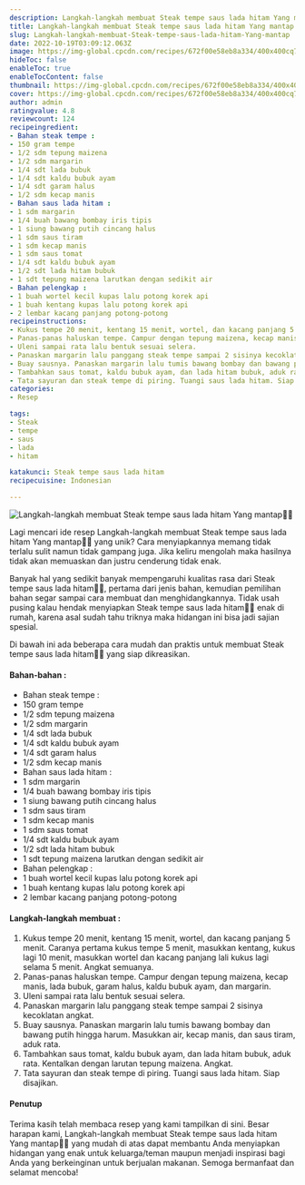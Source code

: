 ```yaml
---
description: Langkah-langkah membuat Steak tempe saus lada hitam Yang mantap"
title: Langkah-langkah membuat Steak tempe saus lada hitam Yang mantap
slug: Langkah-langkah-membuat-Steak-tempe-saus-lada-hitam-Yang-mantap
date: 2022-10-19T03:09:12.063Z
image: https://img-global.cpcdn.com/recipes/672f00e58eb8a334/400x400cq70/photo.jpg
hideToc: false
enableToc: true
enableTocContent: false
thumbnail: https://img-global.cpcdn.com/recipes/672f00e58eb8a334/400x400cq70/photo.jpg
cover: https://img-global.cpcdn.com/recipes/672f00e58eb8a334/400x400cq70/photo.jpg
author: admin
ratingvalue: 4.8
reviewcount: 124
recipeingredient:
- Bahan steak tempe :
- 150 gram tempe
- 1/2 sdm tepung maizena
- 1/2 sdm margarin
- 1/4 sdt lada bubuk
- 1/4 sdt kaldu bubuk ayam
- 1/4 sdt garam halus
- 1/2 sdm kecap manis
- Bahan saus lada hitam :
- 1 sdm margarin
- 1/4 buah bawang bombay iris tipis
- 1 siung bawang putih cincang halus
- 1 sdm saus tiram
- 1 sdm kecap manis
- 1 sdm saus tomat
- 1/4 sdt kaldu bubuk ayam
- 1/2 sdt lada hitam bubuk
- 1 sdt tepung maizena larutkan dengan sedikit air
- Bahan pelengkap :
- 1 buah wortel kecil kupas lalu potong korek api
- 1 buah kentang kupas lalu potong korek api
- 2 lembar kacang panjang potong-potong
recipeinstructions:
- Kukus tempe 20 menit, kentang 15 menit, wortel, dan kacang panjang 5 menit. Caranya pertama kukus tempe 5 menit, masukkan kentang, kukus lagi 10 menit, masukkan wortel dan kacang panjang lali kukus lagi selama 5 menit. Angkat semuanya.
- Panas-panas haluskan tempe. Campur dengan tepung maizena, kecap manis, lada bubuk, garam halus, kaldu bubuk ayam, dan margarin.
- Uleni sampai rata lalu bentuk sesuai selera.
- Panaskan margarin lalu panggang steak tempe sampai 2 sisinya kecoklatan angkat.
- Buay sausnya. Panaskan margarin lalu tumis bawang bombay dan bawang putih hingga harum. Masukkan air, kecap manis, dan saus tiram, aduk rata.
- Tambahkan saus tomat, kaldu bubuk ayam, dan lada hitam bubuk, aduk rata. Kentalkan dengan larutan tepung maizena. Angkat.
- Tata sayuran dan steak tempe di piring. Tuangi saus lada hitam. Siap disajikan.
categories:
- Resep

tags:
- Steak
- tempe
- saus
- lada
- hitam

katakunci: Steak tempe saus lada hitam
recipecuisine: Indonesian

---
```


![Langkah-langkah membuat Steak tempe saus lada hitam Yang mantap👩‍🍳](https://img-global.cpcdn.com/recipes/672f00e58eb8a334/400x400cq70/photo.jpg)

Lagi mencari ide resep Langkah-langkah membuat Steak tempe saus lada hitam Yang mantap👩‍🍳 yang unik? Cara menyiapkannya memang tidak terlalu sulit namun tidak gampang juga. Jika keliru mengolah maka hasilnya tidak akan memuaskan dan justru cenderung tidak enak.

Banyak hal yang sedikit banyak mempengaruhi kualitas rasa dari Steak tempe saus lada hitam👩‍🍳, pertama dari jenis bahan, kemudian pemilihan bahan segar sampai cara membuat dan menghidangkannya. Tidak usah pusing kalau hendak menyiapkan Steak tempe saus lada hitam👩‍🍳 enak di rumah, karena asal sudah tahu triknya maka hidangan ini bisa jadi sajian spesial.

Di bawah ini ada beberapa cara mudah dan praktis untuk membuat Steak tempe saus lada hitam👩‍🍳 yang siap dikreasikan.

<!--inarticleads1-->

#### Bahan-bahan :

- Bahan steak tempe :
- 150 gram tempe
- 1/2 sdm tepung maizena
- 1/2 sdm margarin
- 1/4 sdt lada bubuk
- 1/4 sdt kaldu bubuk ayam
- 1/4 sdt garam halus
- 1/2 sdm kecap manis
- Bahan saus lada hitam :
- 1 sdm margarin
- 1/4 buah bawang bombay iris tipis
- 1 siung bawang putih cincang halus
- 1 sdm saus tiram
- 1 sdm kecap manis
- 1 sdm saus tomat
- 1/4 sdt kaldu bubuk ayam
- 1/2 sdt lada hitam bubuk
- 1 sdt tepung maizena larutkan dengan sedikit air
- Bahan pelengkap :
- 1 buah wortel kecil kupas lalu potong korek api
- 1 buah kentang kupas lalu potong korek api
- 2 lembar kacang panjang potong-potong

<!--inarticleads2-->

#### Langkah-langkah membuat :

1. Kukus tempe 20 menit, kentang 15 menit, wortel, dan kacang panjang 5 menit. Caranya pertama kukus tempe 5 menit, masukkan kentang, kukus lagi 10 menit, masukkan wortel dan kacang panjang lali kukus lagi selama 5 menit. Angkat semuanya.
1. Panas-panas haluskan tempe. Campur dengan tepung maizena, kecap manis, lada bubuk, garam halus, kaldu bubuk ayam, dan margarin.
1. Uleni sampai rata lalu bentuk sesuai selera.
1. Panaskan margarin lalu panggang steak tempe sampai 2 sisinya kecoklatan angkat.
1. Buay sausnya. Panaskan margarin lalu tumis bawang bombay dan bawang putih hingga harum. Masukkan air, kecap manis, dan saus tiram, aduk rata.
1. Tambahkan saus tomat, kaldu bubuk ayam, dan lada hitam bubuk, aduk rata. Kentalkan dengan larutan tepung maizena. Angkat.
1. Tata sayuran dan steak tempe di piring. Tuangi saus lada hitam. Siap disajikan.

#### Penutup

Terima kasih telah membaca resep yang kami tampilkan di sini. Besar harapan kami, Langkah-langkah membuat Steak tempe saus lada hitam Yang mantap👩‍🍳 yang mudah di atas dapat membantu Anda menyiapkan hidangan yang enak untuk keluarga/teman maupun menjadi inspirasi bagi Anda yang berkeinginan untuk berjualan makanan. Semoga bermanfaat dan selamat mencoba!